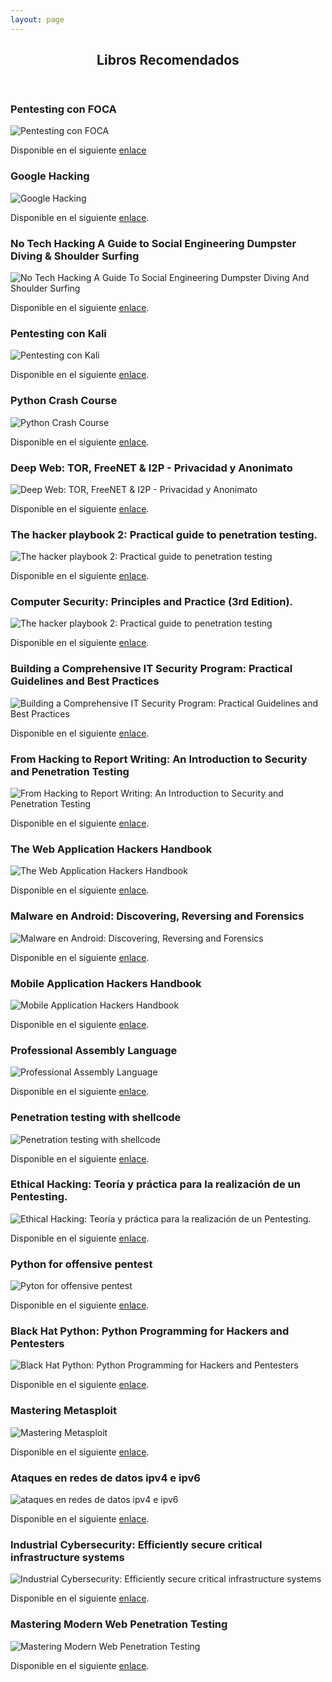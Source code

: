 ```yaml
---
layout: page
---
```


<!-- Section -->
<section>
	<header class="major">
		<h2>Libros Recomendados</h2>
	</header>
	<div class="posts">
		<article>
			<h3>Pentesting con FOCA</h3>
			<img src="assets/img/foca.png" alt="Pentesting con FOCA" />
			<p>Disponible en el siguiente <a href="http://0xword.com/es/libros/59-pentesting-con-foca.html">enlace</a></p>
		</article>
		<article>
			<h3>Google Hacking</h3>
			<img src="assets/img/googleHacking.png" alt="Google Hacking" />
			<p>Disponible en el siguiente
				<a href="https://www.amazon.com/Google-Hacking-Penetration-Testers-Third/dp/0128029641/ref=pd_lpo_sbs_14_t_0/145-3683179-5738901?_encoding=UTF8&psc=1&refRID=2CRMFRQXHNVP4ZQY7R31">
					enlace</a>.</p></article>
		<article>
			<h3>No Tech Hacking A Guide to Social Engineering Dumpster Diving & Shoulder Surfing</h3>
			<img src="assets/img/noTech.png" alt="No Tech Hacking A Guide To Social Engineering Dumpster Diving And Shoulder Surfing" />
			<p>Disponible en el siguiente <a href="https://www.amazon.com/No-Tech-Hacking-Engineering-Dumpster/dp/1597492159">enlace</a>.</p>
		</article>
		<article>
			<h3>Pentesting con Kali</h3>
			<img src="assets/img/pentestKali.png" alt="Pentesting con Kali" />
			<p>Disponible en el siguiente <a href="http://0xword.com/es/libros/40-libro-pentesting-kali.html">enlace</a>.</p>
		</article>
		<article>
		<h3>Python Crash Course</h3>
		<img src="assets/img/pythonCrashCourse.png" alt="Python Crash Course"/>
		<p>Disponible en el siguiente <a href="https://www.nostarch.com/pythoncrashcourse">enlace</a>.</p>
		</article>
		<article>
		<h3>Deep Web: TOR, FreeNET & I2P - Privacidad y Anonimato</h3>
		<img src="assets/img/deepweb.png" alt="Deep Web: TOR, FreeNET & I2P - Privacidad y Anonimato"/>
		<p>Disponible en el siguiente <a href="http://0xword.com/es/libros/75-deep-web-tor-freenet-i2p-privacidad-y-anonimato.html#idTab5">enlace</a>.</p>
		</article>
		<article>
		<h3>The hacker playbook 2: Practical guide to penetration testing.</h3>
		<img src="assets/img/playbook2.jpg" alt="The hacker playbook 2: Practical guide to penetration testing"/>
		<p>Disponible en el siguiente <a href="https://www.amazon.com/Hacker-Playbook-Practical-Penetration-Testing/dp/1512214566">enlace</a>.</p>
		</article>
		<article>
		<h3>Computer Security: Principles and Practice (3rd Edition).</h3>
		<img src="assets/img/csec3.jpg" alt="The hacker playbook 2: Practical guide to penetration testing"/>
		<p>Disponible en el siguiente <a href="https://www.amazon.com/Hacker-Playbook-Practical-Penetration-Testing/dp/1512214566">enlace</a>.</p>
		</article>
		<article>
		<h3>Building a Comprehensive IT Security Program: Practical Guidelines and Best Practices</h3>
		<img src="assets/img/bcisp.jpg" alt="Building a Comprehensive IT Security Program: Practical Guidelines and Best Practices"/>
		<p>Disponible en el siguiente <a href="https://www.amazon.com/Building-Comprehensive-Security-Program-Guidelines/dp/1484220528">enlace</a>.</p>
		</article>
		<article>
		<h3>From Hacking to Report Writing: An Introduction to Security and Penetration Testing</h3>
		<img src="assets/img/fhtrw.jpg" alt="From Hacking to Report Writing: An Introduction to Security and Penetration Testing"/>
		<p>Disponible en el siguiente <a href="https://www.amazon.com/Hacking-Report-Writing-Introduction-Penetration/dp/1484222822">enlace</a>.</p>
		</article>
		<article>
		<h3>The Web Application Hackers Handbook</h3>
		<img src="assets/img/wahh.jpg" alt="The Web Application Hackers Handbook"/>
		<p>Disponible en el siguiente <a href="https://www.amazon.com/Web-Application-Hackers-Handbook-Exploiting/dp/1118026470">enlace</a>.</p>
		</article>
		<article>
		<h3>Malware en Android: Discovering, Reversing and Forensics</h3>
		<img src="assets/img/madrf.png" alt="Malware en Android: Discovering, Reversing and Forensics"/>
		<p>Disponible en el siguiente <a href="http://0xword.com/es/libros/76-malware-en-android-discovering-reversing-and-forensics.html">enlace</a>.</p>
		</article>
		<article>
		<h3>Mobile Application Hackers Handbook</h3>
		<img src="assets/img/mahh.jpg" alt="Mobile Application Hackers Handbook"/>
		<p>Disponible en el siguiente <a href="https://www.amazon.com/Mobile-Application-Hackers-Handbook/dp/1118958500">enlace</a>.</p>
		</article>
		<article>
		<h3>Professional Assembly Language</h3>
		<img src="assets/img/pal.jpg" alt="Professional Assembly Language"/>
		<p>Disponible en el siguiente <a href="https://www.amazon.com/Professional-Assembly-Language-Richard-Blum/dp/0764579010">enlace</a>.</p>
		</article>
		<article>
		<h3>Penetration testing with shellcode</h3>
		<img src="assets/img/pws.jpg" alt="Penetration testing with shellcode" />
		<p>Disponible en el siguiente <a href="https://www.packtpub.com/networking-and-servers/penetration-testing-shellcode">enlace</a>.</p>
		</article>
		<article>
		<h3>Ethical Hacking: Teoría y práctica para la realización de un Pentesting.</h3>
		<img src="assets/img/ehtp.jpg" alt="Ethical Hacking: Teoría y práctica para la realización de un Pentesting."/>
		<p>Disponible en el siguiente <a href="https://0xword.com/es/libros/65-ethical-hacking-teoria-y-practica-para-la-realizacion-de-un-pentesting.html">enlace</a>.</p>
		</article>
		<article>
		<h3>Python for offensive pentest</h3>
		<img src="assets/img/pop.png" alt="Pyton for offensive pentest" />
		<p>Disponible en el siguiente <a href="https://www.packtpub.com/networking-and-servers/python-offensive-pentest">enlace</a>.</p>
		</article>
		<article>
		<h3>Black Hat Python: Python Programming for Hackers and Pentesters</h3>
		<img src="assets/img/bhp.png" alt="Black Hat Python: Python Programming for Hackers and Pentesters"/>
		<p>Disponible en el siguiente <a href="https://nostarch.com/blackhatpython">enlace</a>.</p>
		</article>
		<article>
		<h3>Mastering Metasploit</h3>
		<img src="assets/img/mm.jpg" alt="Mastering Metasploit"/>
		<p>Disponible en el siguiente <a href="https://www.packtpub.com/networking-and-servers/mastering-metasploit-second-edition">enlace</a>.</p>
		</article>
		<article>
		<h3>Ataques en redes de datos ipv4 e ipv6</h3>
		<img src="assets/img/ard46.jpg" alt="ataques en redes de datos ipv4 e ipv6"/>
		<p>Disponible en el siguiente <a href="https://0xword.com/es/libros/26-libro-ataques-redes-datos-ipv4-ipv6.html">enlace</a>.</p>
		</article>
		<article>
		<h3>Industrial Cybersecurity: Efficiently secure critical infrastructure systems</h3>
		<img src="assets/img/icescis.jpg" alt="Industrial Cybersecurity: Efficiently secure critical infrastructure systems"/>
		<p>Disponible en el siguiente <a href="https://www.packtpub.com/networking-and-servers/industrial-cybersecurity">enlace</a>.</p>
		</article>
		<article>
		<h3>Mastering Modern Web Penetration Testing</h3>
		<img src="assets/img/mmwpt.png" alt="Mastering Modern Web Penetration Testing"/>
		<p>Disponible en el siguiente <a href="https://www.packtpub.com/networking-and-servers/mastering-modern-web-penetration-testing">enlace</a>.</p>
		</article>
	</div>
</section>
